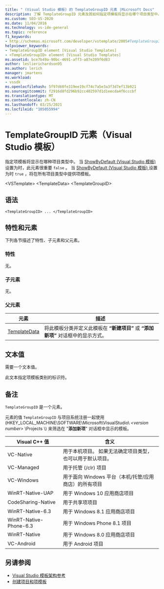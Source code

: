 ```yaml
---
title: " (Visual Studio 模板) 的 TemplateGroupID 元素 |Microsoft Docs"
description: 了解 TemplateGroupID 元素及其如何指定项模板将显示在哪个项目类型中。
ms.custom: SEO-VS-2020
ms.date: 11/04/2016
ms.technology: vs-ide-general
ms.topic: reference
f1_keywords:
- http://schemas.microsoft.com/developer/vstemplate/2005#TemplateGroupID
helpviewer_keywords:
- TemplateGroupID element [Visual Studio Templates]
- <TemplateGroupID> element [Visual Studio Templates]
ms.assetid: bce7b49a-90bc-4691-aff3-a87e209f6d83
author: leslierichardson95
ms.author: lerich
manager: jmartens
ms.workload:
- vssdk
ms.openlocfilehash: 5f97d60fe319ee19cf74c7a5e3a3f3d7ef13b921
ms.sourcegitcommit: f2916d8fd296b92cc402597d1d1eecda4f6cccbf
ms.translationtype: MT
ms.contentlocale: zh-CN
ms.lasthandoff: 03/25/2021
ms.locfileid: "105055994"
---
```

# <a name="templategroupid-element-visual-studio-templates"></a>TemplateGroupID 元素（Visual Studio 模板）
指定项模板将显示在哪种项目类型中。 当 [ShowByDefault (Visual Studio 模板) ](../extensibility/showbydefault-visual-studio-templates.md) 设置为时，此元素很重要 `false` 。 当 [ShowByDefault (Visual Studio 模板) ](../extensibility/showbydefault-visual-studio-templates.md) 设置为时 `true` ，将在所有项目类型中提供项模板。

 \<VSTemplate> \<TemplateData>
 \<TemplateGroupID>

## <a name="syntax"></a>语法

```
<TemplateGroupID> ... </TemplateGroupID>
```

## <a name="attributes-and-elements"></a>特性和元素
 下列各节描述了特性、子元素和父元素。

### <a name="attributes"></a>特性
 无。

### <a name="child-elements"></a>子元素
 无。

### <a name="parent-elements"></a>父元素

|元素|描述|
|-------------|-----------------|
|[TemplateData](../extensibility/templatedata-element-visual-studio-templates.md)|将此模板分类并定义此模板在 **“新建项目”** 或 **“添加新项”** 对话框中的显示方式。|

## <a name="text-value"></a>文本值
 需要一个文本值。

 此文本指定项模板类别的标识符。

## <a name="remarks"></a>备注
 `TemplateGroupID` 是一个元素。

 元素的值 `TemplateGroupID` 与项目系统注册一起使用 (HKEY_LOCAL_MACHINE\SOFTWARE\Microsoft\VisualStudio\\ *\<version number>* \Projects \\) 来筛选在 "**添加新项**" 对话框中显示的模板。

|Visual C++ 值|含义|
|------------------------|-------------|
|VC-Native|用于本机项目。 如果无法确定项目类型，也可以用于默认项目。|
|VC-Managed|用于托管 (/clr) 项目|
|VC-Windows|用于面向 Windows 平台（本机/托管/应用商店）的所有项目|
|WinRT-Native-UAP|用于 Windows 10 应用商店项目|
|CodeSharing-Native|用于共享项项目|
|WinRT-Native-6.3|用于 Windows 8.1 应用商店项目|
|WinRT-Native-Phone-6.3|用于 Windows Phone 8.1 项目|
|WinRT-Native|用于 Windows 8.0 应用商店项目|
|VC-Android|用于 Android 项目|

## <a name="see-also"></a>另请参阅
- [Visual Studio 模板架构参考](../extensibility/visual-studio-template-schema-reference.md)
- [创建项目和项模板](../ide/creating-project-and-item-templates.md)

